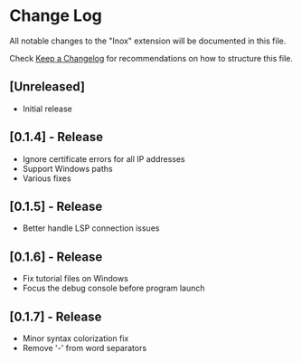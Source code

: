 # Change Log

All notable changes to the "Inox" extension will be documented in this file.

Check [Keep a Changelog](http://keepachangelog.com/) for recommendations on how to structure this file.

## [Unreleased]

- Initial release

## [0.1.4] - Release

- Ignore certificate errors for all IP addresses
- Support Windows paths
- Various fixes

## [0.1.5] - Release

- Better handle LSP connection issues

## [0.1.6] - Release

- Fix tutorial files on Windows
- Focus the debug console before program launch 

## [0.1.7] - Release

- Minor syntax colorization fix
- Remove '-' from word separators
